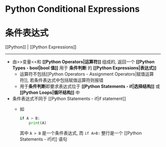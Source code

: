 # Python Conditional Expressions

# 条件表达式

[[Python]] | [[Python Expressions]]

---

* 由>>变量<<和 **[[Python Operators|运算符]]** 组成的, 返回一个 **[[Python Types - bool|bool 值]]** 用于 **条件判断** 的 **[[Python Expressions|表达式]]**
    * 运算符不包括[[Python Operators - Assignment Operators|赋值运算符]], 若条件表达式中包括赋值运算符则报错
    * 用于**条件判断**即要求表达式位于 **[[Python Statements - if|选择结构]]** 或 **[[Python Loops|循环结构]]** 中
* 条件表达式不同于 [[Python Statements - if|if statement]]
    * 如

        ```py
        if A > B:
            print(A)
        ```

        其中 `A > B` 是一个条件表达式, 而 `if A>B:` 整行是一个 [[Python Statements - if|if]] 语句
